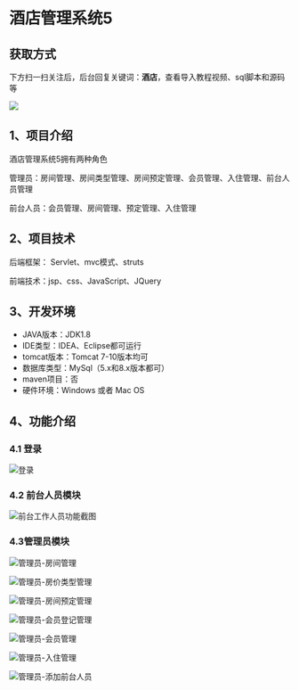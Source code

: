 # 酒店管理系统5
## 获取方式

下方扫一扫关注后，后台回复关键词：**酒店**，查看导入教程视频、sql脚本和源码等

 ![](https://www.codeshop.fun/Typora-Images/202205281253739.png)

## 1、项目介绍

酒店管理系统5拥有两种角色

管理员：房间管理、房间类型管理、房间预定管理、会员管理、入住管理、前台人员管理

前台人员：会员管理、房间管理、预定管理、入住管理


## 2、项目技术

后端框架： Servlet、mvc模式、struts

前端技术：jsp、css、JavaScript、JQuery

## 3、开发环境

- JAVA版本：JDK1.8
- IDE类型：IDEA、Eclipse都可运行
- tomcat版本：Tomcat 7-10版本均可
- 数据库类型：MySql（5.x和8.x版本都可） 
- maven项目：否
- 硬件环境：Windows 或者 Mac OS


## 4、功能介绍

### 4.1 登录

![登录](https://www.codeshop.fun/Typora-Images/202208071719900.jpg)

### 4.2 前台人员模块

![前台工作人员功能截图](https://www.codeshop.fun/Typora-Images/202208071720261.jpg)

### 4.3管理员模块

![管理员-房间管理](https://www.codeshop.fun/Typora-Images/202208071720808.jpg)

![管理员-房价类型管理](https://www.codeshop.fun/Typora-Images/202208071720968.jpg)

![管理员-房间预定管理](https://www.codeshop.fun/Typora-Images/202208071720525.jpg)

![管理员-会员登记管理](https://www.codeshop.fun/Typora-Images/202208071720562.jpg)

![管理员-会员管理](https://www.codeshop.fun/Typora-Images/202208071720416.jpg)

![管理员-入住管理](https://www.codeshop.fun/Typora-Images/202208071720628.jpg)

![管理员-添加前台人员](https://www.codeshop.fun/Typora-Images/202208071720604.jpg)

